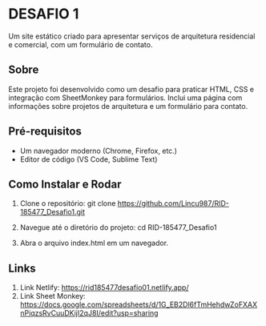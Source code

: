 # DESAFIO 1

Um site estático criado para apresentar serviços de arquitetura residencial e comercial, com um formulário de contato.

## Sobre

Este projeto foi desenvolvido como um desafio para praticar HTML, CSS e integração com SheetMonkey para formulários. Inclui uma página com informações sobre projetos de arquitetura e um formulário para contato.

## Pré-requisitos

- Um navegador moderno (Chrome, Firefox, etc.)
- Editor de código (VS Code, Sublime Text)

## Como Instalar e Rodar

1. Clone o repositório:
   git clone https://github.com/Lincu987/RID-185477_Desafio1.git
2. Navegue até o diretório do projeto:
   cd RID-185477_Desafio1

3. Abra o arquivo index.html em um navegador.

## Links 

1. Link Netlify: https://rid185477desafio01.netlify.app/
2. Link Sheet Monkey: https://docs.google.com/spreadsheets/d/1G_EB2Dl6fTmHehdwZoFXAXnPiqzsRvCuuDKijI2qJ8I/edit?usp=sharing

